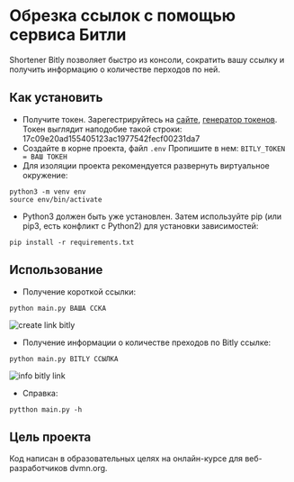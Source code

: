 # Обрезка ссылок с помощью сервиса Битли
Shortener Bitly позволяет быстро из консоли, сократить вашу ссылку и получить информацию о количестве перходов по ней.

## Как установить
- Получите токен. Зарегестрируйтесь на [сайте](https://bitly.com), [генератор токенов](https://app.bitly.com/settings/api/). Токен выглядит наподобие такой строки: 17c09e20ad155405123ac1977542fecf00231da7 
- Создайте в корне проекта, файл ```.env``` 
Пропишите в нем:
```BITLY_TOKEN = ВАШ ТОКЕН```
- Для изоляции проекта рекомендуется развернуть виртуальное окружение:
```
python3 -m venv env
source env/bin/activate
```
- Python3 должен быть уже установлен. Затем используйте pip (или pip3, есть конфликт с Python2) для установки зависимостей:
```
pip install -r requirements.txt
```

## Использование
- Получение короткой ссылки:
```
python main.py ВАША ССКА
```
![create link bitly](https://github.com/viktorshish/shortener_bitly/assets/108957333/3308f0ca-ea0a-466e-b9b7-2199e0425ffa)

- Получение информации о количестве преходов по Bitly ссылке:
```
python main.py BITLY ССЫЛКА
```
![info bitly link](https://github.com/viktorshish/shortener_bitly/assets/108957333/9449d061-673d-4b06-b047-e0cb42887471)

- Cправка:
```
pytthon main.py -h
```

## Цель проекта
Код написан в образовательных целях на онлайн-курсе для веб-разработчиков dvmn.org.
